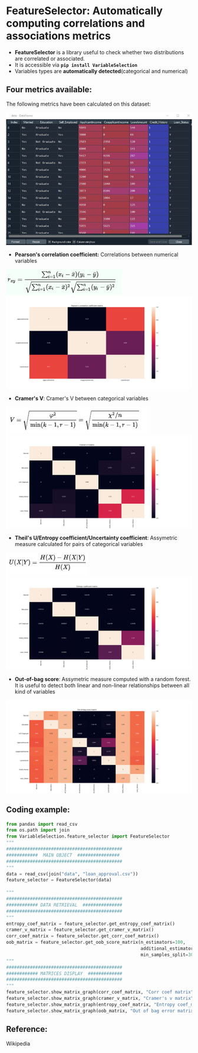 # FeatureSelector: Automatically computing correlations and associations metrics
- **FeatureSelector** is a library useful to check whether two distributions are correlated or associated. 
- It is accessible via **```pip install VariableSelection```**
- Variables types are **automatically detected**(categorical and numerical)

## Four metrics available:
  The following metrics have been calculated on this dataset:
  
  ![alt_text](data.jpg) 
  
  - **Pearson's correlation coefficient:** Correlations between numerical variables
  
  ![alt_text](corrcoef.jpg)
  ![alt_text](corrcoefmatrix.png)
 
  - **Cramer's V**: Cramer's V between categorical variables
  
  ![alt_text](cramersv.jpg)
  ![alt_text](cramersvmatrix.png)
  
  - **Theil's U/Entropy coefficient/Uncertainty coefficient**: Assymetric measure calculated for pairs of categorical variables
  
  ![alt_text](theilsu.jpg)
  ![alt_text](theilsumatrix.png)
  
  - **Out-of-bag score**: Assymetric measure computed with a random forest. It is useful to detect both linear and non-linear relationships between all kind of variables
  
  ![alt_text](outofbagscore.png)

## Coding example:
```python
from pandas import read_csv
from os.path import join
from VariableSelection.feature_selector import FeatureSelector
"""
############################################
############  MAIN OBJECT  ################
############################################
"""
data = read_csv(join("data", "loan_approval.csv")) 
feature_selector = FeatureSelector(data)

"""
############################################
############ DATA RETRIEVAL  ###############
############################################
"""
entropy_coef_matrix = feature_selector.get_entropy_coef_matrix()
cramer_v_matrix = feature_selector.get_cramer_v_matrix()
corr_coef_matrix = feature_selector.get_corr_coef_matrix()
oob_matrix = feature_selector.get_oob_score_matrix(n_estimators=100, 
                                                   additional_estimators=100, 
                                                   min_samples_split=30)
"""
############################################
############ MATRICES DISPLAY  #############
############################################
"""
feature_selector.show_matrix_graph(corr_coef_matrix, "Corr coef matrix")
feature_selector.show_matrix_graph(cramer_v_matrix, "Cramer's v matrix")
feature_selector.show_matrix_graph(entropy_coef_matrix, "Entropy coef_matrix")
feature_selector.show_matrix_graph(oob_matrix, "Out of bag error matrix")
```
## Reference:
  Wikipedia
